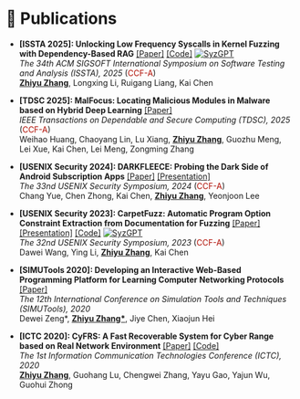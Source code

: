 # 📝 Publications 

<!-- <div class='paper-box'><div class='paper-box-image'><div><div class="badge">CVPR 2016</div><img src='images/500x300.png' alt="sym" width="100%"></div></div>
<div class='paper-box-text' markdown="1">

[Deep Residual Learning for Image Recognition](https://openaccess.thecvf.com/content_cvpr_2016/papers/He_Deep_Residual_Learning_CVPR_2016_paper.pdf)

**Kaiming He**, Xiangyu Zhang, Shaoqing Ren, Jian Sun

[**Project**](https://scholar.google.com/citations?view_op=view_citation&hl=zh-CN&user=DhtAFkwAAAAJ&citation_for_view=DhtAFkwAAAAJ:ALROH1vI_8AC) <strong><span class='show_paper_citations' data='DhtAFkwAAAAJ:ALROH1vI_8AC'></span></strong>
- Lorem ipsum dolor sit amet, consectetur adipiscing elit. Vivamus ornare aliquet ipsum, ac tempus justo dapibus sit amet. 
</div>
</div> -->

* **[ISSTA 2025]: Unlocking Low Frequency Syscalls in Kernel Fuzzing with Dependency-Based RAG** [[Paper]](../../files/issta25main_syzgpt.pdf) [[Code]](https://github.com/QGrain/SyzGPT) [![SyzGPT](https://img.shields.io/github/stars/QGrain/SyzGPT?style=social)](https://github.com/QGrain/SyzGPT)     
    *The 34th ACM SIGSOFT International Symposium on Software Testing and Analysis (ISSTA), 2025* (<span style="color:#B00C00">CCF-A</span>)    
    <u>**Zhiyu Zhang**</u>, Longxing Li, Ruigang Liang, Kai Chen

* **[TDSC 2025]: MalFocus: Locating Malicious Modules in Malware based on Hybrid Deep Learning** [[Paper]](https://www.computer.org/csdl/journal/tq/5555/01/10964846/25UAdGAvthC)   
    *IEEE Transactions on Dependable and Secure Computing (TDSC), 2025* (<span style="color:#B00C00">CCF-A</span>)  
    Weihao Huang, Chaoyang Lin, Lu Xiang, <u>**Zhiyu Zhang**</u>, Guozhu Meng, Lei Xue, Kai Chen, Lei Meng, Zongming Zhang

* **[USENIX Security 2024]: DARKFLEECE: Probing the Dark Side of Android Subscription Apps** [[Paper]](https://www.usenix.org/system/files/usenixsecurity24-yue.pdf) [[Presentation]](https://www.usenix.org/conference/usenixsecurity24/presentation/yue)  
    *The 33nd USENIX Security Symposium, 2024* (<span style="color:#B00C00">CCF-A</span>)  
    Chang Yue, Chen Zhong, Kai Chen, <u>**Zhiyu Zhang**</u>, Yeonjoon Lee

* **[USENIX Security 2023]: CarpetFuzz: Automatic Program Option Constraint Extraction from Documentation for Fuzzing** [[Paper]](https://www.usenix.org/system/files/usenixsecurity23-wang-dawei.pdf) [[Presentation]](https://www.usenix.org/conference/usenixsecurity23/presentation/wang-dawei) [[Code]](https://github.com/waugustus/CarpetFuzz) [![SyzGPT](https://img.shields.io/github/stars/waugustus/CarpetFuzz?style=social)](https://github.com/waugustus/CarpetFuzz)   
    *The 32nd USENIX Security Symposium, 2023* (<span style="color:#B00C00">CCF-A</span>)    
    Dawei Wang, Ying Li, <u>**Zhiyu Zhang**</u>, Kai Chen

* **[SIMUTools 2020]: Developing an Interactive Web-Based Programming Platform for Learning Computer Networking Protocols** [[Paper]](https://link.springer.com/chapter/10.1007/978-3-030-72792-5_48)   
    *The 12th International Conference on Simulation Tools and Techniques (SIMUTools), 2020*    
    Dewei Zeng\*, <u>**Zhiyu Zhang\***</u>, Jiye Chen, Xiaojun Hei

* **[ICTC 2020]: CyFRS: A Fast Recoverable System for Cyber Range based on Real Network Environment** [[Paper]](https://ieeexplore.ieee.org/document/9123273) [[Code]](https://github.com/QGrain/Partition-Recovery)    
    *The 1st Information Communication Technologies Conference (ICTC), 2020*  
    <u>**Zhiyu Zhang**</u>, Guohang Lu, Chengwei Zhang, Yayu Gao, Yajun Wu, Guohui Zhong